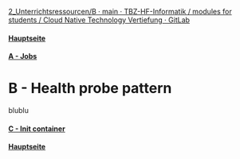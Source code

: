 [2_Unterrichtsressourcen/B · main · TBZ-HF-Informatik / modules for students / Cloud Native Technology Vertiefung · GitLab](https://gitlab.com/ch-tbz-hf/Stud/v-cnt/-/tree/main/2_Unterrichtsressourcen/B)
#### [Hauptseite](/README.md)
#### [A - Jobs](/aufgaben/A%20-%20Jobs.md)
# B - Health probe pattern
blublu


#### [C - Init container](/aufgaben/C%20-%20Init%20container.md)
#### [Hauptseite](/README.md)